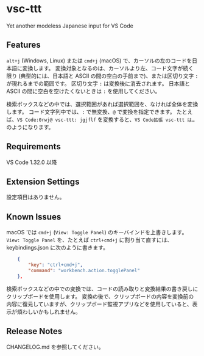 # vsc-ttt

Yet another modeless Japanese input for VS Code

## Features

`alt+j` (Windows, Linux) または `cmd+j` (macOS) で、カーソルの左のコードを日本語に変換します。
変換対象となるのは、カーソルより左、コード文字が続く限り (典型的には、日本語と ASCII の間の空白の手前まで)、または区切り文字 `:` が現れるまでの範囲です。
区切り文字 `:` は変換後に消去されます。
日本語と ASCII の間に空白を空けたくないときは `:` を使用してください。

検索ボックスなどの中では、選択範囲があれば選択範囲を、なければ全体を変換します。
コード文字列中では、`:` で無変換、`@` で変換を指定できます。
たとえば、`VS Code:0rwj@ vsc-ttt: jgjflf` を変換すると、`VS Code拡張 vsc-ttt は…` のようになります。

## Requirements

VS Code 1.32.0 以降

## Extension Settings

設定項目はありません。

## Known Issues

macOS では `cmd+j` (`View: Toggle Panel`) のキーバインドを上書きします。
`View: Toggle Panel` を、たとえば `ctrl+cmd+j` に割り当て直すには、keybindings.json に次のように書きます。

``` keybindings.json
    {
        "key": "ctrl+cmd+j",
        "command": "workbench.action.togglePanel"
    },
```

検索ボックスなどの中での変換では、コードの読み取りと変換結果の書き戻しにクリップボードを使用します。
変換の後で、クリップボードの内容を変換前の内容に復元していますが、クリップボード監視アプリなどを使用していると、表示が煩わしいかもしれません。

## Release Notes

CHANGELOG.md を参照してください。
